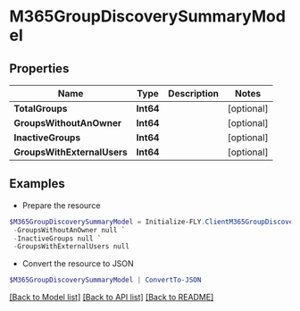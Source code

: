# M365GroupDiscoverySummaryModel
## Properties

Name | Type | Description | Notes
------------ | ------------- | ------------- | -------------
**TotalGroups** | **Int64** |  | [optional] 
**GroupsWithoutAnOwner** | **Int64** |  | [optional] 
**InactiveGroups** | **Int64** |  | [optional] 
**GroupsWithExternalUsers** | **Int64** |  | [optional] 

## Examples

- Prepare the resource
```powershell
$M365GroupDiscoverySummaryModel = Initialize-FLY.ClientM365GroupDiscoverySummaryModel  -TotalGroups null `
 -GroupsWithoutAnOwner null `
 -InactiveGroups null `
 -GroupsWithExternalUsers null
```

- Convert the resource to JSON
```powershell
$M365GroupDiscoverySummaryModel | ConvertTo-JSON
```

[[Back to Model list]](../README.md#documentation-for-models) [[Back to API list]](../README.md#documentation-for-api-endpoints) [[Back to README]](../README.md)

